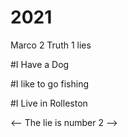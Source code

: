 # 2021

  
Marco 2 Truth 1 lies

#I Have a Dog

#I like to go fishing

#I Live in Rolleston

<-- The lie is number 2 -->
